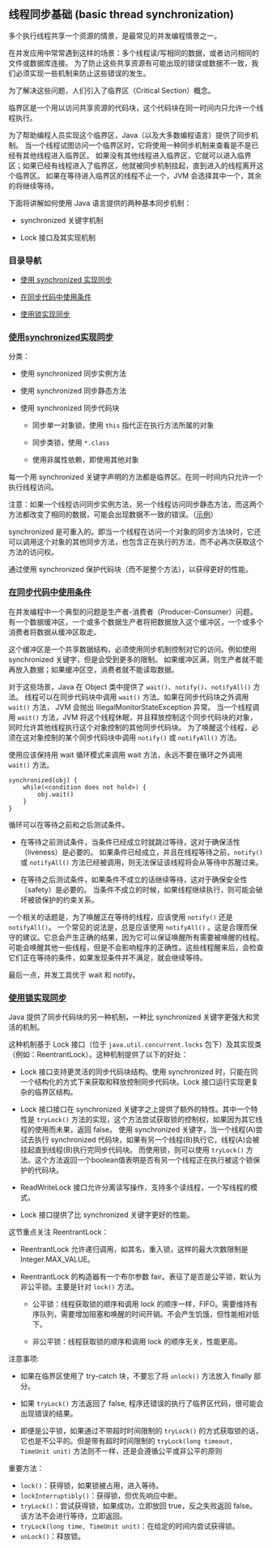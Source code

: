 ## 线程同步基础 (basic thread synchronization)

多个执行线程共享一个资源的情景，是最常见的并发编程情景之一。

在并发应用中常常遇到这样的场景：多个线程读/写相同的数据，或者访问相同的文件或数据库连接。
为了防止这些共享资源有可能出现的错误或数据不一致，我们必须实现一些机制来防止这些错误的发生。

为了解决这些问题，人们引入了临界区（Critical Section）概念。

临界区是一个用以访问共享资源的代码块，这个代码块在同一时间内只允许一个线程执行。

为了帮助编程人员实现这个临界区，Java（以及大多数编程语言）提供了同步机制。
当一个线程试图访问一个临界区时，它将使用一种同步机制来查看是不是已经有其他线程进入临界区。
如果没有其他线程进入临界区，它就可以进入临界区；如果已经有线程进入了临界区，他就被同步机制挂起，直到进入的线程离开这个临界区。
如果在等待进入临界区的线程不止一个，JVM 会选择其中一个，其余的将继续等待。

下面将讲解如何使用 Java 语言提供的两种基本同步机制：

- synchronized 关键字机制

- Lock 接口及其实现机制


### 目录导航

- [使用 synchronized 实现同步](#使用synchronized实现同步)

- [在同步代码中使用条件](#在同步代码中使用条件)

- [使用锁实现同步](#使用锁实现同步)


### [使用synchronized实现同步](bts_01/Parking.java "查看示例")

分类：

- 使用 synchronized 同步实例方法

- 使用 synchronized 同步静态方法

- 使用 synchronized 同步代码块

    - 同步单一对象锁，使用 `this` 指代正在执行方法所属的对象
    
    - 同步类锁，使用 `*.class`
    
    - 使用非属性依赖，即使用其他对象

每一个用 synchronized 关键字声明的方法都是临界区。在同一时间内只允许一个执行线程访问。

注意：如果一个线程访问同步实例方法，另一个线程访问同步静态方法，而这两个方法都改变了相同的数据，可能会出现数据不一致的错误。（[示例](bts_01/SyncMethods.java)）

synchronized 是可重入的。即当一个线程在访问一个对象的同步方法块时，它还可以调用这个对象的其他同步方法，也包含正在执行的方法，而不必再次获取这个方法的访问权。

通过使用 synchronized 保护代码块（而不是整个方法），以获得更好的性能。


### [在同步代码中使用条件](bts_02/Main.java "查看示例")

在并发编程中一个典型的问题是生产者-消费者（Producer-Consumer）问题。
有一个数据缓冲区，一个或多个数据生产者将把数据放入这个缓冲区，一个或多个消费者将数据从缓冲区取走。

这个缓冲区是一个共享数据结构，必须使用同步机制控制对它的访问。例如使用 synchronized 关键字，但是会受到更多的限制。
如果缓冲区满，则生产者就不能再放入数据；如果缓冲区空，消费者就不能读取数据。

对于这些场景，Java 在 Object 类中提供了 `wait()`、`notify()`、`notifyAll()` 方法。
线程可以在同步代码块中调用 `wait()` 方法。如果在同步代码块之外调用 `wait()` 方法， JVM 会抛出 IllegalMonitorStateException 异常。
当一个线程调用 `wait()` 方法，JVM 将这个线程休眠，并且释放控制这个同步代码块的对象，同时允许其他线程执行这个对象控制的其他同步代码块。
为了唤醒这个线程，必须在这对象控制的某个同步代码块中调用 `notify()` 或 `notifyAll()` 方法。

使用应该保持用 wait 循环模式来调用 wait 方法，永远不要在循环之外调用 `wait()` 方法。

```
synchronized(obj) {
    while(<condition does not hold>) {
        obj.wait()
    }
}
```

循环可以在等待之前和之后测试条件。

 - 在等待之前测试条件，当条件已经成立时就跳过等待，这对于确保活性（liveness）是必要的。
 如果条件已经成立，并且在线程等待之前，`notify()` 或 `notifyAll()` 方法已经被调用，则无法保证该线程将会从等待中苏醒过来。
 
 - 在等待之后测试条件，如果条件不成立的话继续等待，这对于确保安全性（safety）是必要的。
 当条件不成立的时候，如果线程继续执行，则可能会破坏被锁保护的约束关系。
 
一个相关的话题是，为了唤醒正在等待的线程，应该使用 `notify()` 还是 `notifyAll()`。
一个常见的说法是，总是应该使用 `notifyAll()` 。这是合理而保守的建议。它总会产生正确的结果，因为它可以保证唤醒所有需要被唤醒的线程。
可能会唤醒其他一些线程，但是不会影响程序的正确性。这些线程醒来后，会检查它们正在等待的条件，如果发现条件并不满足，就会继续等待。

最后一点，并发工具优于 wait 和 notify。


### [使用锁实现同步](bts_03/Main.java "查看示例")

Java 提供了同步代码块的另一种机制，一种比 synchronized 关键字更强大和灵活的机制。

这种机制基于 Lock 接口（位于 `java.util.concurrent.locks` 包下）及其实现类（例如：ReentrantLock）。这种机制提供了以下的好处：

- Lock 接口支持更灵活的同步代码块结构。使用 synchronized 时，只能在同一个结构化的方式下来获取和释放控制同步代码块。Lock 接口运行实现更复杂的临界区结构。

- Lock 接口接口在 synchronized 关键字之上提供了额外的特性。其中一个特性是 `tryLock()` 方法的实现，这个方法尝试获取锁的控制权，如果因为其它线程的使用而未果，返回 false。
使用 synchronized 关键字，当一个线程(A)尝试去执行 synchronized 代码块，如果有另一个线程(B)执行它，线程(A)会被挂起直到线程(B)执行完同步代码块。
而使用锁，则可以使用 `tryLock()` 方法。这个方法返回一个boolean值表明是否有另一个线程正在执行被这个锁保护的代码块。

- ReadWriteLock 接口允许分离读写操作，支持多个读线程，一个写线程的模式。

- Lock 接口提供了比 synchronized 关键字更好的性能。

这节重点关注 ReentrantLock：

- ReentrantLock 允许递归调用，如其名，重入锁，这样的最大次数限制是 Integer.MAX_VALUE。

- ReentrantLock 的构造器有一个布尔参数 fair。表征了是否是公平锁，默认为非公平锁。主要是针对 `lock()` 方法。

    - 公平锁：线程获取锁的顺序和调用 lock 的顺序一样，FIFO。需要维持有序队列，需要增加阻塞和唤醒的时间开销。不会产生饥饿，但性能相对低下。
    
    - 非公平锁：线程获取锁的顺序和调用 lock 的顺序无关，性能更高。

注意事项:

- 如果在临界区使用了 try-catch 块，不要忘了将 `unlock()` 方法放入 finally 部分。

- 如果 `tryLock()` 方法返回了 false, 程序还错误的执行了临界区代码，很可能会出现错误的结果。

- 即便是公平锁，如果通过不带超时时间限制的 `tryLock()` 的方式获取锁的话，它也是不公平的。但是带有超时时间限制的 `tryLock(long timeout, TimeUnit unit)` 方法则不一样，还是会遵循公平或非公平的原则

重要方法：

- `lock()`：获得锁，如果锁被占用，进入等待。
- `lockInterruptibly()`：获得锁，但优先响应中断。
- `tryLock()`：尝试获得锁，如果成功，立即放回 true，反之失败返回 false。该方法不会进行等待，立即返回。
- `tryLock(long time, TimeUnit unit)`：在给定的时间内尝试获得锁。
- `unLock()`：释放锁。















